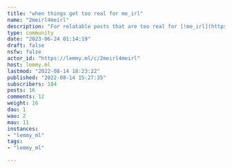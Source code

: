 ```yaml
---
title: "when things get too real for me_irl" 
name: "2meirl4meirl"
description: "For relatable posts that are too real for [!me_irl](https://lemmy.ml/c/me_irl). Meaning jokes/posts about mental health issues and self deprecating humour.This is a subreddit for memes that hit too close to home or are too real for communities like [!me_irl](https://lemmy.ml/c/me_irl)If you have depression, talk to a therapist, it really does help. You are not alone, and recovery is possible and worth it.If you find jokes about suicide, depression or self harm upsetting, this sub might not be the right place for you. This is a place for people who use self deprecating humor as a coping mechanism, not for those making fun of mental illness.With that out of the way, the rules are as follows:- **Asking for upvotes/downvotes will get you banned**. And any other vote related bullshit for that matter.- Posts *MUST* be in some way too real or hit to close to home. If it doesn't make you laugh and feel sad at the same time, don't post it here. Posts that do not fit the sub may be removed.- Being edgy doesn't make a post good. Post content that you find a bit too relatable, not something making fun of people with depression.- Posts should be titled 2meirl4meirl or some variation, but other titles are fine for ~~shitposts~~ self posts.- Be supportive. Most people here are going through something, and sometimes all it takes to improve a shitty day is just a little kindness from an Internet stranger.- Racism, misogyny, homophobia, transphobia, any other form of discrimination and general dickishness *will not be tolerated*.- Mark NSFW content as such. And please don't post NSFL content.- **Reposts are allowed**, but discouraged- Don't link to an image if it won't be there permanently. Basically, just don't link to files hosted on 4chan.- Again, please don't be an asshole."
type: community
date: "2023-06-24 01:14:19"
draft: false
nsfw: false
actor_id: "https://lemmy.ml/c/2meirl4meirl"
host: lemmy.ml
lastmod: "2022-08-14 18:23:22"
published: "2022-08-14 15:27:35"
subscribers: 184
posts: 16
comments: 12
weight: 16
dau: 1
wau: 2
mau: 11
instances:
- "lemmy_ml"
tags: 
- "lemmy_ml"

---
```


